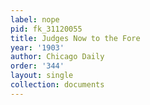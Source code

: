 ```yaml
---
label: nope
pid: fk_31120055
title: Judges Now to the Fore
year: '1903'
author: Chicago Daily
order: '344'
layout: single
collection: documents
---
```

